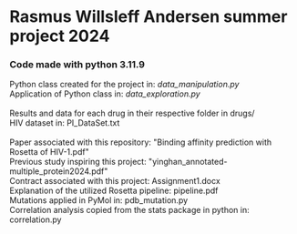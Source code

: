 # Rasmus Willsleff Andersen summer project 2024
### Code made with python 3.11.9

Python class created for the project in: *data_manipulation.py*<br>
Application of Python class in: *data_exploration.py* <br>
<br>
Results and data for each drug in their respective folder in drugs/ <br>
HIV dataset in: PI_DataSet.txt<br>
<br>
Paper associated with this repository: "Binding affinity prediction with Rosetta of HIV-1.pdf" <br>
Previous study inspiring this project: "yinghan_annotated-multiple_protein2024.pdf" <br>
Contract associated with this project: Assignment1.docx <br>
Explanation of the utilized Rosetta pipeline: pipeline.pdf <br>
Mutations applied in PyMol in: pdb_mutation.py <br>
Correlation analysis copied from the stats package in python in: correlation.py
